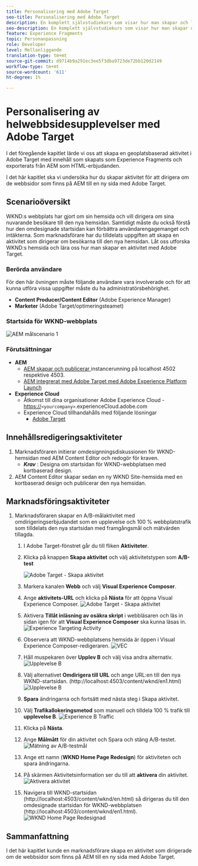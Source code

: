 ```yaml
---
title: Personalisering med Adobe Target
seo-title: Personalisering med Adobe Target
description: En komplett självstudiekurs som visar hur man skapar och levererar personaliserade upplevelser med Adobe Target.
seo-description: En komplett självstudiekurs som visar hur man skapar och levererar personaliserade upplevelser med Adobe Target.
feature: Experience Fragments
topic: Personanpassning
role: Developer
level: Mellanliggande
translation-type: tm+mt
source-git-commit: d9714b9a291ec3ee5f3dba9723de72bb120d2149
workflow-type: tm+mt
source-wordcount: '611'
ht-degree: 1%

---
```



# Personalisering av helwebbsidesupplevelser med Adobe Target

I det föregående kapitlet lärde vi oss att skapa en geoplatsbaserad aktivitet i Adobe Target med innehåll som skapats som Experience Fragments och exporterats från AEM som HTML-erbjudanden.

I det här kapitlet ska vi undersöka hur du skapar aktivitet för att dirigera om de webbsidor som finns på AEM till en ny sida med Adobe Target.

## Scenarioöversikt

WKND:s webbplats har gjort om sin hemsida och vill dirigera om sina nuvarande besökare till den nya hemsidan. Samtidigt måste du också förstå hur den omdesignade startsidan kan förbättra användarengagemanget och intäkterna. Som marknadsförare har du tilldelats uppgiften att skapa en aktivitet som dirigerar om besökarna till den nya hemsidan. Låt oss utforska WKND:s hemsida och lära oss hur man skapar en aktivitet med Adobe Target.

### Berörda användare

För den här övningen måste följande användare vara involverade och för att kunna utföra vissa uppgifter måste du ha administratörsbehörighet.

* **Content Producer/Content Editor**  (Adobe Experience Manager)
* **Marketer**  (Adobe Target/optimeringsteamet)

### Startsida för WKND-webbplats

![AEM målscenario 1](assets/personalization-use-case-2/aem-target-use-case-2.png)

### Förutsättningar

* **AEM**
   * [AEM skapar och publicerar ](./implementation.md#getting-aem) instancerunning på localhost 4502 respektive 4503.
   * [AEM integrerat med Adobe Target med Adobe Experience Platform Launch](./using-launch-adobe-io.md#aem-target-using-launch-by-adobe)
* **Experience Cloud**
   * Åtkomst till dina organisationer Adobe Experience Cloud - <https://>`<yourcompany>`.experienceCloud.adobe.com
   * Experience Cloud tillhandahålls med följande lösningar
      * [Adobe Target](https://experiencecloud.adobe.com)

## Innehållsredigeringsaktiviteter

1. Marknadsföraren initierar omdesignningsdiskussionen för WKND-hemsidan med AEM Content Editor och redogör för kraven.
   * ***Krav*** : Designa om startsidan för WKND-webbplatsen med kortbaserad design.
2. AEM Content Editor skapar sedan en ny WKND Site-hemsida med en kortbaserad design och publicerar den nya hemsidan.

## Marknadsföringsaktiviteter

1. Marknadsföraren skapar en A/B-målaktivitet med omdirigeringserbjudandet som en upplevelse och 100 % webbplatstrafik som tilldelats den nya startsidan med framgångsmål och mätvärden tillagda.
   1. I Adobe Target-fönstret går du till fliken **Aktiviteter**.
   2. Klicka på knappen **Skapa aktivitet** och välj aktivitetstypen som **A/B-test**

      ![Adobe Target - Skapa aktivitet](assets/personalization-use-case-2/create-ab-activity.png)
   3. Markera kanalen **Webb** och välj **Visual Experience Composer**.
   4. Ange **aktivitets-URL** och klicka på **Nästa** för att öppna Visual Experience Composer.
      ![Adobe Target - Skapa aktivitet](assets/personalization-use-case-2/create-activity-ab-name.png)
   5. Aktivera **Tillåt inläsning av osäkra skript** i webbläsaren och läs in sidan igen för att **Visual Experience Composer** ska kunna läsas in.
      ![Experience Targeting Activity](assets/personalization-use-case-1/load-unsafe-scripts.png)
   6. Observera att WKND-webbplatsens hemsida är öppen i Visual Experience Composer-redigeraren.
      ![VEC](assets/personalization-use-case-2/vec.png)
   7. Håll muspekaren över **Upplev B** och välj visa andra alternativ.
      ![Upplevelse B](assets/personalization-use-case-2/redirect-url.png)
   8. Välj alternativet **Omdirigera till URL** och ange URL:en till den nya WKND-startsidan. (http://localhost:4503/content/wknd/en1.html)
      ![Upplevelse B](assets/personalization-use-case-2/redirect-url-2.png)
   9. **Spara** ändringarna och fortsätt med nästa steg i Skapa aktivitet.
   10. Välj **Trafikallokeringsmetod** som manuell och tilldela 100 % trafik till **upplevelse B**.
      ![Experience B Traffic](assets/personalization-use-case-2/traffic.png)
   11. Klicka på **Nästa**.
   12. Ange **Målmått** för din aktivitet och Spara och stäng A/B-testet.
      ![Mätning av A/B-testmål](assets/personalization-use-case-2/goal-metric.png)
   13. Ange ett namn (**WKND Home Page Redesign**) för aktiviteten och spara ändringarna.
   14. På skärmen Aktivitetsinformation ser du till att **aktivera** din aktivitet.
      ![Aktivera aktivitet](assets/personalization-use-case-2/ab-activate.png)
   15. Navigera till WKND-startsidan (http://localhost:4503/content/wknd/en.html) så dirigeras du till den omdesignade startsidan för WKND-webbplatsen (http://localhost:4503/content/wknd/en1.html).
      ![WKND Home Page Redesignad](assets/personalization-use-case-2/WKND-home-page-redesign.png)

## Sammanfattning

I det här kapitlet kunde en marknadsförare skapa en aktivitet som dirigerade om de webbsidor som finns på AEM till en ny sida med Adobe Target.
